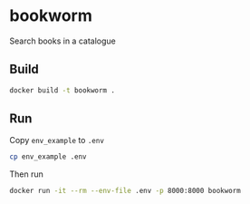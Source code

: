 # bookworm
Search books in a catalogue

## Build

```bash
docker build -t bookworm .
```

## Run

Copy `env_example` to `.env`

```bash
cp env_example .env
```

Then run
```bash
docker run -it --rm --env-file .env -p 8000:8000 bookworm
```
